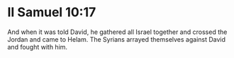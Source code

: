 # II Samuel 10:17

And when it was told David, he gathered all Israel together and crossed the Jordan and came to Helam. The Syrians arrayed themselves against David and fought with him.
